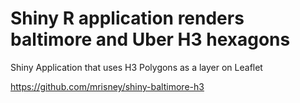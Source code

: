 # Shiny R application renders baltimore and Uber H3 hexagons
Shiny Application that uses H3 Polygons as a layer on Leaflet

https://github.com/mrisney/shiny-baltimore-h3


